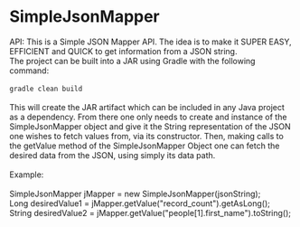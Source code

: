 # SimpleJsonMapper
API: This is a Simple JSON Mapper API. 
The idea is to make it SUPER EASY, EFFICIENT and QUICK to get information from a JSON string.
<br>
The project can be built into a JAR using Gradle with the following command:<br>
<br>
`gradle clean build`<br>
<br>
This will create the JAR artifact which can be included in any Java project as a dependency.
From there one only needs to create and instance of the SimpleJsonMapper object and give it the String representation of the JSON one wishes to fetch values from, via its constructor.
Then, making calls to the getValue method of the SimpleJsonMapper Object one can fetch the desired data from the JSON, using simply its data path.<br>
<br>
Example:<br>
<br>
SimpleJsonMapper jMapper = new SimpleJsonMapper(jsonString);<br>
Long desiredValue1 = jMapper.getValue("record_count").getAsLong();<br>
String desiredValue2 = jMapper.getValue("people[1].first_name").toString();
